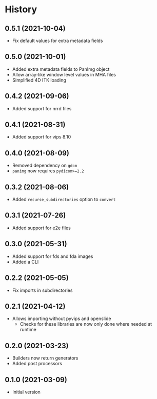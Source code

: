 # History

## 0.5.1 (2021-10-04)

* Fix default values for extra metadata fields

## 0.5.0 (2021-10-01)

* Added extra metadata fields to PanImg object
* Allow array-like window level values in MHA files
* Simplified 4D ITK loading

## 0.4.2 (2021-09-06)

* Added support for nrrd files

## 0.4.1 (2021-08-31)

* Added support for vips 8.10

## 0.4.0 (2021-08-09)

* Removed dependency on `gdcm`
* `panimg` now requires `pydicom>=2.2`

## 0.3.2 (2021-08-06)

* Added `recurse_subdirectories` option to `convert`

## 0.3.1 (2021-07-26)

* Added support for e2e files

## 0.3.0 (2021-05-31)

* Added support for fds and fda images
* Added a CLI

## 0.2.2 (2021-05-05)

* Fix imports in subdirectories

## 0.2.1 (2021-04-12)

* Allows importing without pyvips and openslide
  * Checks for these libraries are now only done where needed at runtime

## 0.2.0 (2021-03-23)

* Builders now return generators
* Added post processors

## 0.1.0 (2021-03-09)

* Initial version
